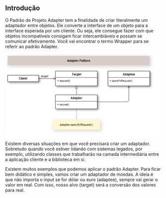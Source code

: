## Introdução

O Padrão de Projeto Adapter tem a finalidade  de criar literalmente um adaptador entre objetos. Ele converte a interface de um objeto para a interface esperada por um cliente. Ou seja, ele consegue fazer com que objetos incompatíveis consigam ficar intercambiáveis e possam se comunicar efetivamente. Você vai encontrar o termo Wrapper para se referir ao padrão Adapter.

![alt text](image.png)

Existem diversas situações em que você precisará criar um adaptador. Sobretudo quando você estiver lidando com sistemas legados, por exemplo, utilizando classes que trabalharão na camada intermediária entre a aplicação cliente e a biblioteca em si. 

Existem muitos exemplos que podemos aplicar o padrão Adapter. Para ficar bem didático e simples, vamos criar um adaptador de moedas. A ideia é que não importa o input se for dólar ou euro (adaptee), sempre vai gerar o valor em real. Com isso, nosso alvo (target) será a conversão dos valores para real. 